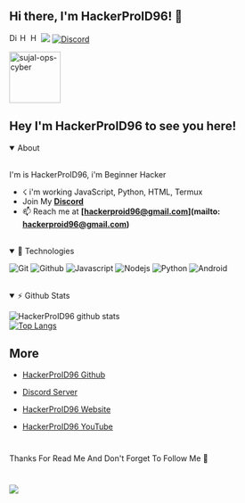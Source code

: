 ## Hi there, I'm HackerProID96! 👋


<img src=https://media.discordapp.net/attachments/850563339528830996/860152689068081162/Screenshot_2021-07-01-20-39-33-904.jpeg>


<a href="https://discord.gg/bQckjWU7xq">
  <img align="left" alt="Discord Server" width="16px" src="https://cdn.jsdelivr.net/npm/simple-icons@v3/icons/discord.svg" />
</a>
 <a href="https://github.com/HackerProID96">
  <img align="left" alt="HackerProID96 Github's" width="16px" src="https://cdn.jsdelivr.net/npm/simple-icons@v3/icons/github.svg" />
</a>
 <a href="https://youtube.com/channel/">
  <img align="left" alt="HackerProID96 Official Youtube" width="16px" src="https://cdn.jsdelivr.net/npm/simple-icons@v3/icons/youtube.svg" />
</a>

<a href="https://discord.com/users/843357465017974785">
    <img src="https://img.shields.io/badge/HackerProID96%233614-%237289da?logo=discord&style=flat-square" alt="Discord" SpaceID Dev#0001"/>
  </a>
</p>
<p align="left"> <img src="https://komarev.com/ghpvc/?username=HackerProID96-ops-cyber" alt="sujal-ops-cyber" width="92px" /> </p>
                                                                                                                               
## Hey I'm HackerProID96 to see you here! &nbsp;
<details open>
  <summary>About</summary>
<br />

I'm is HackerProID96, i'm Beginner Hacker
- ☇ i'm working JavaScript, Python, HTML, Termux
- Join My **[Discord](https://discord.gg/bQckjWU7xq)**
- 📫 Reach me at **[hackerproid96@gmail.com](mailto: hackerproid96@gmail.com)**
<br />
</details>

<details open>
<summary>🚀 Technologies</summary>
<p>
  <img alt="Git" src="https://img.shields.io/badge/-Git-ff8438?style=flat-square&logo=git&logoColor=white" />
  <img alt="Github" src="https://img.shields.io/badge/-Github-2e2e2e?style=flat-square&logo=github&logoColor=white" />
  <img alt="Javascript" src="https://img.shields.io/badge/-JavaScript-323330?style=flat-square&logo=javascript&logoColor=white" />
  <img alt="Nodejs" src="https://img.shields.io/badge/-Nodejs-68a063?style=flat-square&logo=Node.js&logoColor=white" />
  <img alt="Python" src="https://img.shields.io/badge/-Python-ff8438?style=flat-square&logo=Python&logoColor=white" />
  <img alt="Android" src="https://img.shields.io/badge/-Android-3ddc84?style=flat-square&logo=android&logoColor=white" />
  </p>
  </details>
<br>
<details open>
<summary>⚡ Github Stats</summary>

![HackerProID96 github stats](https://github-readme-stats.vercel.app/api?username=HackerProID96&show_icons=true&theme=tokyonight)
<br />
[![Top Langs](https://github-readme-stats.vercel.app/api/top-langs/?username=HackerProID96&show_icons=true&theme=tokyonight)](https://github.com/badriian24)
</details>

## 
## More
- [HackerProID96 Github](https://github.com/HackerProID96)

- [Discord Server](https://discord.gg/bQckjWU7xq)

- [HackerProID96 Website]()

- [HackerProID96 YouTube](https://youtube.com/channel/)
#
Thanks For Read Me And Don't Forget To Follow Me 👋
#
<img src="https://media.discordapp.net/attachments/890779091081502741/890779752321925160/images_7.jpeg">
